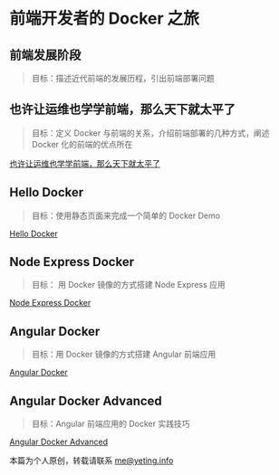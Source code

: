 # 前端开发者的 Docker 之旅

## 前端发展阶段
>目标：描述近代前端的发展历程，引出前端部署问题

## 也许让运维也学学前端，那么天下就太平了
>目标：定义 Docker 与前端的关系，介绍前端部署的几种方式，阐述 Docker 化的前端的优点所在

[也许让运维也学学前端，那么天下就太平了](https://github.com/Ye-Ting/Develop/blob/master/front-end-deploy.md)

## Hello Docker
> 目标：使用静态页面来完成一个简单的 Docker Demo

[Hello Docker](https://github.com/Ye-Ting/Develop/blob/master/front-end-hello.md)

## Node Express Docker
> 目标： 用 Docker 镜像的方式搭建 Node Express 应用

[Node Express Docker](https://github.com/Ye-Ting/Develop/blob/master/front-end-express.md)

## Angular Docker
> 目标：用 Docker 镜像的方式搭建 Angular 前端应用

[Angular Docker](https://github.com/Ye-Ting/Develop/blob/master/front-end-angular.md)

## Angular Docker Advanced
> 目标：Angular 前端应用的 Docker 实践技巧 

[Angular Docker Advanced](https://github.com/Ye-Ting/Develop/blob/master/front-end-angular-advanced.md)

本篇为个人原创，转载请联系 me@yeting.info
